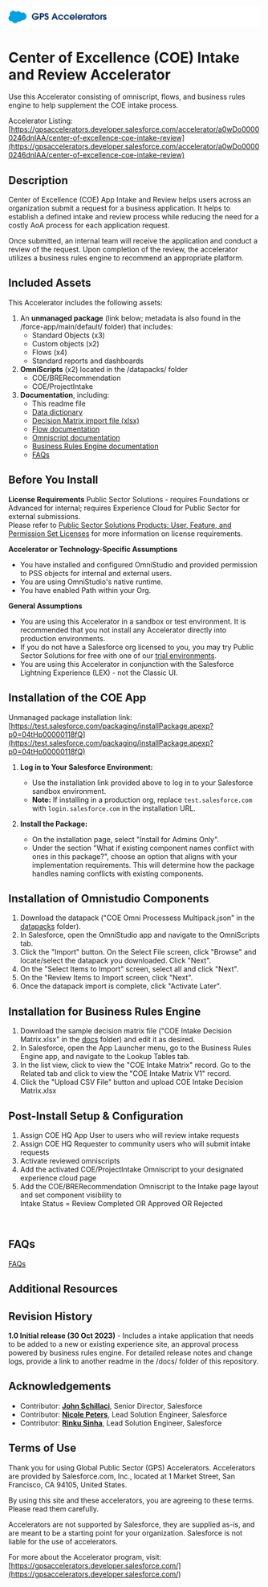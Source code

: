 ![Public Sector Accelerators logo](/docs/Logo_GPSAccelerators_v01.png)

# Center of Excellence (COE) Intake and Review Accelerator
Use this Accelerator consisting of omniscript, flows, and business rules engine to help supplement the COE intake process.  

Accelerator Listing: [https://gpsaccelerators.developer.salesforce.com/accelerator/a0wDo00000246dnIAA/center-of-excellence-coe-intake-review](https://gpsaccelerators.developer.salesforce.com/accelerator/a0wDo00000246dnIAA/center-of-excellence-coe-intake-review)


## Description

Center of Excellence (COE) App Intake and Review helps users across an organization submit a request for a business application. It helps to establish a defined intake and review process while reducing the need for a costly AoA process for each application request. 

Once submitted, an internal team will receive the application and conduct a review of the request. Upon completion of the review, the accelerator utilizes a business rules engine to recommend an appropriate platform.

## Included Assets
This Accelerator includes the following assets:
1. An <strong>unmanaged package</strong> (link below; metadata is also found in the /force-app/main/default/ folder) that includes:
    - Standard Objects (x3)
    - Custom objects (x2)
    - Flows (x4)
    - Standard reports and dashboards
2. <strong>OmniScripts</strong> (x2) located in the /datapacks/ folder
    - COE/BRERecommendation
    - COE/ProjectIntake
3. <strong>Documentation</strong>, including:
    - This readme file
    - [Data dictionary](/docs/COE%20Intake%20Data%20Dictionary.xlsx)
    - [Decision Matrix import file (xlsx)](/docs/COE%20Intake%20Decision%20Matrix.xlsx)
    - [Flow documentation](/docs/COE%20Intake%20-%20Flow%20Documentation.pdf)
    - [Omniscript documentation](/docs/COE%20Intake%20Omniscript%20Information.pdf)
    - [Business Rules Engine documentation](/docs/COE%20Intake-%20BRE%20Documentation.pdf)
    - [FAQs](/docs/FAQs%20for%20COE%20Intake%20Accelerator.pdf)


## Before You Install

<!--[Required. Pre-requisites, dependencies, license requirements, and other assumptions and caveats should be declared here. Consider content that's specific to the Accelerator and the type of product or technology involved. The PMO may also add assumptions or notes that more broadly apply to the entire program.]-->

**License Requirements** 
Public Sector Solutions - requires Foundations or Advanced for internal; requires Experience Cloud for Public Sector for external submissions. <br /> 
Please refer to [Public Sector Solutions Products: User, Feature, and Permission Set Licenses](https://salesforce.quip.com/tAqwA9bezab6) for more information on license requirements. 

**Accelerator or Technology-Specific Assumptions** 
* You have installed and configured OmniStudio and provided permission to PSS objects for internal and external users. 
* You are using OmniStudio's native runtime.
* You have enabled Path within your Org. 

**General Assumptions**
* You are using this Accelerator in a sandbox or test environment. It is recommended that you not install any Accelerator directly into production environments.
* If you do not have a Salesforce org licensed to you, you may try Public Sector Solutions for free with one of our [trial environments](https://developer.salesforce.com/free-trials/comparison/public-sector).
* You are using this Accelerator in conjunction with the Salesforce Lightning Experience (LEX) - not the Classic UI.
  
## Installation of the COE App
Unmanaged package installation link: [https://test.salesforce.com/packaging/installPackage.apexp?p0=04tHp00000118fQ](https://test.salesforce.com/packaging/installPackage.apexp?p0=04tHp00000118fQ)

1. **Log in to Your Salesforce Environment:**
   - Use the installation link provided above to log in to your Salesforce sandbox environment.
   - **Note:** If installing in a production org, replace `test.salesforce.com` with `login.salesforce.com` in the installation URL.

2. **Install the Package:**
   - On the installation page, select "Install for Admins Only".
   - Under the section "What if existing component names conflict with ones in this package?", choose an option that aligns with your implementation requirements. This will determine how the package handles naming conflicts with existing components.
  
## Installation of Omnistudio Components
1. Download the datapack ("COE Omni Processess Multipack.json" in the [datapacks](/datapacks/) folder).
2. In Salesforce, open the OmniStudio app and navigate to the OmniScripts tab.
4. Click the "Import" button.  On the Select File screen, click "Browse" and locate/select the datapack you downloaded.  Click "Next".
5. On the "Select Items to Import" screen, select all and click "Next".
6. On the "Review Items to Import screen, click "Next".
7. Once the datapack import is complete, click "Activate Later".

## Installation for Business Rules Engine 
1. Download the sample decision matrix file ("COE Intake Decision Matrix.xlsx" in the [docs](/docs/) folder) and edit it as desired.
3. In Salesforce, open the App Launcher menu, go to the Business Rules Engine app, and navigate to the Lookup Tables tab.
4. In the list view, click to view the "COE Intake Matrix" record. Go to the Related tab and click to view the "COE Intake Matrix V1" record.
6. Click the "Upload CSV File" button and upload COE Intake Decision Matrix.xlsx
  
  
<!--[Required. Steps necessary for installing the Accelerator. This can include images/screenshots which must be stored in the /docs/ folder (no external images or images stored elsewhere in the repository.]-->


## Post-Install Setup & Configuration
1.  Assign COE HQ App User to users who will review intake requests
2.  Assign COE HQ Requester to community users who will submit intake requests
3.  Activate reviewed omniscripts
4.  Add the activated COE/ProjectIntake Omniscript to your designated experience cloud page
5.  Add the COE/BRERecommendation Omniscript to the Intake page layout and set component visibility to <br>Intake Status = Review Completed OR Approved OR Rejected
 <br/>

 <!---[Required. Steps necessary for using the Accelerator. This can include images/screenshots which must be stored in the /docs/ folder (no external images or images stored elsewhere in the repository.]--->


## FAQs

[FAQs](https://github.com/SFDC-Assets-emu/PSA-COE-Intake-Review-DEV/blob/main/docs/FAQs%20for%20COE%20Intake%20Accelerator.pdf)

## Additional Resources

 <!---[Optional. Summary list of additional links and references that you think are useful to. These links should be restricted to official Salesforce web resources and should not include third party references. Use an unordered list.]--->


## Revision History

 <!---[Required. High level description of the Accelerator's versions, with the date it was made publicly available. If more detailed release notes or change log are necessary, create a separate readme in the same folder and link to it from here.]--->
<strong>1.0 Initial release (30 Oct 2023)</strong> - Includes a intake application that needs to be added to a new or existing experience site, an approval process powered by business rules engine. For detailed release notes and change logs, provide a link to another readme in the /docs/ folder of this repository.


## Acknowledgements
- Contributor: **[John Schillaci](https://github.com/jschillaci_sfemu)**, Senior Director, Salesforce
- Contributor: **[Nicole Peters](https://github.com/SnpetersF2008)**, Lead Solution Engineer, Salesforce
- Contributor: **[Rinku Sinha](https://github.com/rinku-sinha_sfemu)**, Lead Solution Engineer, Salesforce

## Terms of Use

 <!---[Required. Cleared terms of use.  This must match the approved content used on the Accelerator listing.]--->

Thank you for using Global Public Sector (GPS) Accelerators.  Accelerators are provided by Salesforce.com, Inc., located at 1 Market Street, San Francisco, CA 94105, United States.

By using this site and these accelerators, you are agreeing to these terms. Please read them carefully.

Accelerators are not supported by Salesforce, they are supplied as-is, and are meant to be a starting point for your organization. Salesforce is not liable for the use of accelerators.

For more about the Accelerator program, visit: [https://gpsaccelerators.developer.salesforce.com/](https://gpsaccelerators.developer.salesforce.com/)
